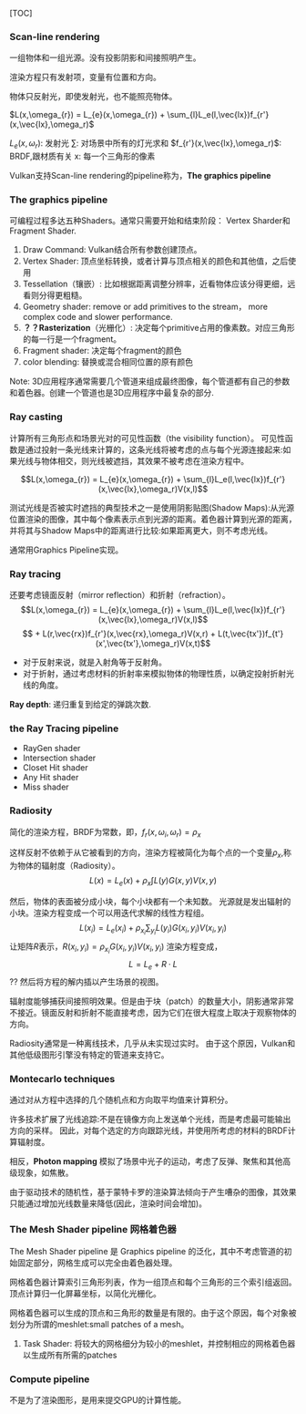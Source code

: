 [TOC]
### Scan-line rendering

一组物体和一组光源。没有投影阴影和间接照明产生。  

渲染方程只有发射项，变量有位置和方向。  

物体只反射光，即使发射光，也不能照亮物体。

$L(x,\omega_{r}) = L_{e}(x,\omega_{r}) + \sum_{l}L_e(l,\vec{lx})f_{r'}(x,\vec{lx},\omega_r)$

$L_{e}(x,\omega_{r})$: 发射光
$\sum$: 对场景中所有的灯光求和
$f_{r'}(x,\vec{lx},\omega_r)$: BRDF,跟材质有关
x: 每一个三角形的像素

Vulkan支持Scan-line rendering的pipeline称为，**The graphics pipeline**

### The graphics pipeline
可编程过程多达五种Shaders。通常只需要开始和结束阶段： Vertex Sharder和Fragment Shader.

1. Draw Command: Vulkan结合所有参数创建顶点。
2. Vertex Shader: 顶点坐标转换，或者计算与顶点相关的颜色和其他值，之后使用
3. Tessellation（镶嵌）: 比如根据距离调整分辨率，近看物体应该分得更细，远看则分得更粗糙。
4. Geometry shader: remove or add primitives to the stream， more complex code and slower performance.
5. **？？Rasterization**（光栅化）: 决定每个primitive占用的像素数。对应三角形的每一行是一个fragment。
6. Fragment shader: 决定每个fragment的颜色
7. color blending: 替换或混合相同位置的原有颜色

Note:
3D应用程序通常需要几个管道来组成最终图像，每个管道都有自己的参数和着色器。创建一个管道也是3D应用程序中最复杂的部分.

### Ray casting
计算所有三角形点和场景光对的可见性函数（the visibility function）。
可见性函数是通过投射一条光线来计算的，这条光线将被考虑的点与每个光源连接起来:如果光线与物体相交，则光线被遮挡，其效果不被考虑在渲染方程中。

$$L(x,\omega_{r}) = L_{e}(x,\omega_{r}) + \sum_{l}L_e(l,\vec{lx})f_{r'}(x,\vec{lx},\omega_r)V(x,l)$$

测试光线是否被实时遮挡的典型技术之一是使用阴影贴图(Shadow Maps):从光源位置渲染的图像，其中每个像素表示点到光源的距离。着色器计算到光源的距离，并将其与Shadow Maps中的距离进行比较:如果距离更大，则不考虑光线。

通常用Graphics Pipeline实现。

### Ray tracing
还要考虑镜面反射（mirror reflection）和折射（refraction）。
$$L(x,\omega_{r}) = L_{e}(x,\omega_{r}) + \sum_{l}L_e(l,\vec{lx})f_{r'}(x,\vec{lx},\omega_r)V(x,l)$$ $$ + L(r,\vec{rx})f_{r'}(x,\vec{rx},\omega_r)V(x,r) + L(t,\vec{tx'})f_{t'}(x',\vec{tx'},\omega_r)V(x,t)$$

- 对于反射来说，就是入射角等于反射角。
- 对于折射，通过考虑材料的折射率来模拟物体的物理性质，以确定投射折射光线的角度。

**Ray depth**: 递归重复到给定的弹跳次数.

### the Ray Tracing pipeline
- RayGen shader
- Intersection shader
- Closet Hit shader
- Any Hit shader
- Miss shader

### Radiosity
简化的渲染方程，BRDF为常数，即，$f_r(x,\omega_i,\omega_r)=\rho_x$

这样反射不依赖于从它被看到的方向，渲染方程被简化为每个点的一个变量$\rho_x$,称为物体的辐射度（Radiosity）。
$$L(x)=L_e(x)+\rho_x\int L(y)G(x,y)V(x,y)$$

然后，物体的表面被分成小块，每个小块都有一个未知数。
光源就是发出辐射的小块。渲染方程变成一个可以用迭代求解的线性方程组。
$$L(x_i)=L_e(x_i)+\rho_{x_i}\sum_{y_i}L(y_i)G(x_i,y_i)V(x_i,y_i)$$
让矩阵$R$表示，$R(x_i,y_i)=\rho_{x_i}G(x_i,y_i)V(x_i,y_i)$
渲染方程变成，$$L=L_e+R·L$$
?? 然后将方程的解内插以产生场景的视图。

辐射度能够捕获间接照明效果。但是由于块（patch）的数量大小，阴影通常非常不接近。镜面反射和折射不能直接考虑，因为它们在很大程度上取决于观察物体的方向。

Radiosity通常是一种离线技术，几乎从未实现过实时。
由于这个原因，Vulkan和其他低级图形引擎没有特定的管道来支持它。

### Montecarlo techniques

通过对从方程中选择的几个随机点和方向取平均值来计算积分。

许多技术扩展了光线追踪:不是在镜像方向上发送单个光线，而是考虑最可能输出方向的采样。
因此，对每个选定的方向跟踪光线，并使用所考虑的材料的BRDF计算辐射度。

相反，**Photon mapping** 模拟了场景中光子的运动，考虑了反弹、聚焦和其他高级现象，如焦散。

由于驱动技术的随机性，基于蒙特卡罗的渲染算法倾向于产生嘈杂的图像，其效果只能通过增加光线数量来降低(因此，渲染时间会增加)。

### The Mesh Shader pipeline 网格着色器

The Mesh Shader pipeline 是 Graphics pipeline 的泛化，其中不考虑管道的初始固定部分，网格生成可以完全由着色器处理。

网格着色器计算索引三角形列表，作为一组顶点和每个三角形的三个索引组返回。顶点计算归一化屏幕坐标，以简化光栅化。

网格着色器可以生成的顶点和三角形的数量是有限的。由于这个原因，每个对象被划分为所谓的meshlet:small patches of a mesh。

1. Task Shader: 将较大的网格细分为较小的meshlet，并控制相应的网格着色器以生成所有所需的patches

### Compute pipeline

不是为了渲染图形，是用来提交GPU的计算性能。